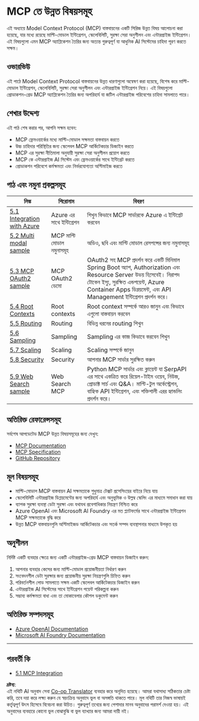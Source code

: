 <!--
CO_OP_TRANSLATOR_METADATA:
{
  "original_hash": "494d87e1c4b9239c70f6a341fcc59a48",
  "translation_date": "2025-06-02T18:39:53+00:00",
  "source_file": "05-AdvancedTopics/README.md",
  "language_code": "bn"
}
-->
# MCP তে উন্নত বিষয়সমূহ

এই অধ্যায়ে Model Context Protocol (MCP) বাস্তবায়নের একটি সিরিজ উন্নত বিষয় আলোচনা করা হয়েছে, যার মধ্যে রয়েছে মাল্টি-মোডাল ইন্টিগ্রেশন, স্কেলেবিলিটি, সুরক্ষা সেরা অনুশীলন এবং এন্টারপ্রাইজ ইন্টিগ্রেশন। এই বিষয়গুলো এমন MCP অ্যাপ্লিকেশন তৈরির জন্য অত্যন্ত গুরুত্বপূর্ণ যা আধুনিক AI সিস্টেমের চাহিদা পূরণ করতে সক্ষম।

## ওভারভিউ

এই পাঠে Model Context Protocol বাস্তবায়নের উন্নত ধারণাগুলো অন্বেষণ করা হয়েছে, বিশেষ করে মাল্টি-মোডাল ইন্টিগ্রেশন, স্কেলেবিলিটি, সুরক্ষা সেরা অনুশীলন এবং এন্টারপ্রাইজ ইন্টিগ্রেশন নিয়ে। এই বিষয়গুলো প্রোডাকশন-গ্রেড MCP অ্যাপ্লিকেশন তৈরির জন্য অপরিহার্য যা জটিল এন্টারপ্রাইজ পরিবেশের চাহিদা সামলাতে পারে।

## শেখার উদ্দেশ্য

এই পাঠ শেষ করার পর, আপনি সক্ষম হবেন:

- MCP ফ্রেমওয়ার্কের মধ্যে মাল্টি-মোডাল সক্ষমতা বাস্তবায়ন করতে
- উচ্চ চাহিদার পরিস্থিতির জন্য স্কেলেবল MCP আর্কিটেকচার ডিজাইন করতে
- MCP এর সুরক্ষা নীতিমালা অনুযায়ী সুরক্ষা সেরা অনুশীলন প্রয়োগ করতে
- MCP কে এন্টারপ্রাইজ AI সিস্টেম এবং ফ্রেমওয়ার্কের সাথে ইন্টিগ্রেট করতে
- প্রোডাকশন পরিবেশে কর্মক্ষমতা এবং নির্ভরযোগ্যতা অপ্টিমাইজ করতে

## পাঠ এবং নমুনা প্রকল্পসমূহ

| লিঙ্ক | শিরোনাম | বিবরণ |
|------|---------|---------|
| [5.1 Integration with Azure](./mcp-integration/README.md) | Azure এর সাথে ইন্টিগ্রেশন | শিখুন কিভাবে MCP সার্ভারকে Azure এ ইন্টিগ্রেট করবেন |
| [5.2 Multi modal sample](./mcp-multi-modality/README.md) | MCP মাল্টি মোডাল নমুনাসমূহ | অডিও, ছবি এবং মাল্টি মোডাল রেসপন্সের জন্য নমুনাসমূহ |
| [5.3 MCP OAuth2 sample](../../../05-AdvancedTopics/mcp-oauth2-demo) | MCP OAuth2 ডেমো | OAuth2 সহ MCP প্রদর্শন করে একটি মিনিমাল Spring Boot অ্যাপ, Authorization এবং Resource Server উভয় হিসেবেই। নিরাপদ টোকেন ইস্যু, সুরক্ষিত এন্ডপয়েন্ট, Azure Container Apps ডিপ্লয়মেন্ট, এবং API Management ইন্টিগ্রেশন প্রদর্শন করে। |
| [5.4 Root Contexts](./mcp-root-contexts/README.md) | Root contexts | Root context সম্পর্কে আরও জানুন এবং কিভাবে এগুলো বাস্তবায়ন করবেন |
| [5.5 Routing](./mcp-routing/README.md) | Routing | বিভিন্ন ধরনের routing শিখুন |
| [5.6 Sampling](./mcp-sampling/README.md) | Sampling | Sampling এর কাজ কিভাবে করবেন শিখুন |
| [5.7 Scaling](./mcp-scaling/README.md) | Scaling | Scaling সম্পর্কে জানুন |
| [5.8 Security](./mcp-security/README.md) | Security | আপনার MCP সার্ভার সুরক্ষিত করুন |
| [5.9 Web Search sample](./web-search-mcp/README.md) | Web Search MCP | Python MCP সার্ভার এবং ক্লায়েন্ট যা SerpAPI এর সাথে একত্রিত করে রিয়েল-টাইম ওয়েব, নিউজ, প্রোডাক্ট সার্চ এবং Q&A। মাল্টি-টুল অর্কেস্ট্রেশন, বাহ্যিক API ইন্টিগ্রেশন, এবং শক্তিশালী এরর হ্যান্ডলিং প্রদর্শন করে। |

## অতিরিক্ত রেফারেন্সসমূহ

সর্বশেষ আপডেটেড MCP উন্নত বিষয়সমূহের জন্য দেখুন:
- [MCP Documentation](https://modelcontextprotocol.io/)
- [MCP Specification](https://spec.modelcontextprotocol.io/)
- [GitHub Repository](https://github.com/modelcontextprotocol)

## মূল বিষয়সমূহ

- মাল্টি-মোডাল MCP বাস্তবায়ন AI সক্ষমতাকে শুধুমাত্র টেক্সট প্রসেসিংয়ের বাইরে নিয়ে যায়
- স্কেলেবিলিটি এন্টারপ্রাইজ ডিপ্লয়মেন্টের জন্য অপরিহার্য এবং অনুভূমিক ও উল্লম্ব স্কেলিং এর মাধ্যমে সমাধান করা যায়
- ব্যাপক সুরক্ষা ব্যবস্থা ডেটা সুরক্ষা এবং যথাযথ প্রবেশাধিকার নিয়ন্ত্রণ নিশ্চিত করে
- Azure OpenAI এবং Microsoft AI Foundry এর মত প্ল্যাটফর্মের সাথে এন্টারপ্রাইজ ইন্টিগ্রেশন MCP সক্ষমতাকে বৃদ্ধি করে
- উন্নত MCP বাস্তবায়নগুলি অপ্টিমাইজড আর্কিটেকচার এবং সতর্ক সম্পদ ব্যবস্থাপনার মাধ্যমে উপকৃত হয়

## অনুশীলন

নির্দিষ্ট একটি ব্যবহার ক্ষেত্রে জন্য একটি এন্টারপ্রাইজ-গ্রেড MCP বাস্তবায়ন ডিজাইন করুন:

1. আপনার ব্যবহার কেসের জন্য মাল্টি-মোডাল প্রয়োজনীয়তা নির্ধারণ করুন
2. সংবেদনশীল ডেটা সুরক্ষার জন্য প্রয়োজনীয় সুরক্ষা নিয়ন্ত্রণগুলি চিহ্নিত করুন
3. পরিবর্তনশীল লোড সামলাতে সক্ষম একটি স্কেলেবল আর্কিটেকচার ডিজাইন করুন
4. এন্টারপ্রাইজ AI সিস্টেমের সাথে ইন্টিগ্রেশন পয়েন্ট পরিকল্পনা করুন
5. সম্ভাব্য কর্মক্ষমতা বাধা এবং তা মোকাবেলার কৌশল ডকুমেন্ট করুন

## অতিরিক্ত সম্পদসমূহ

- [Azure OpenAI Documentation](https://learn.microsoft.com/en-us/azure/ai-services/openai/)
- [Microsoft AI Foundry Documentation](https://learn.microsoft.com/en-us/ai-services/)

---

## পরবর্তী কি

- [5.1 MCP Integration](./mcp-integration/README.md)

**দ্রষ্টব্য**:  
এই নথিটি AI অনুবাদ সেবা [Co-op Translator](https://github.com/Azure/co-op-translator) ব্যবহার করে অনূদিত হয়েছে। আমরা যথাসাধ্য সঠিকতার চেষ্টা করি, তবে দয়া করে লক্ষ্য করুন যে স্বয়ংক্রিয় অনুবাদে ভুল বা অসঙ্গতি থাকতে পারে। মূল নথিটি তার নিজস্ব ভাষায়ই কর্তৃত্বপূর্ণ উৎস হিসেবে বিবেচনা করা উচিত। গুরুত্বপূর্ণ তথ্যের জন্য পেশাদার মানব অনুবাদের পরামর্শ দেওয়া হয়। এই অনুবাদের ব্যবহারে কোনো ভুল বোঝাবুঝি বা ভুল ব্যাখ্যার জন্য আমরা দায়ী নই।